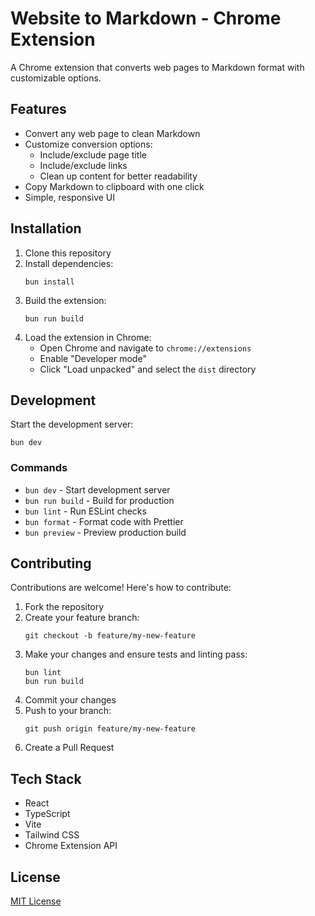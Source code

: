 # Website to Markdown - Chrome Extension

A Chrome extension that converts web pages to Markdown format with customizable options.

## Features

- Convert any web page to clean Markdown
- Customize conversion options:
  - Include/exclude page title
  - Include/exclude links
  - Clean up content for better readability
- Copy Markdown to clipboard with one click
- Simple, responsive UI

## Installation

1. Clone this repository
2. Install dependencies:
   ```
   bun install
   ```
3. Build the extension:
   ```
   bun run build
   ```
4. Load the extension in Chrome:
   - Open Chrome and navigate to `chrome://extensions`
   - Enable "Developer mode"
   - Click "Load unpacked" and select the `dist` directory

## Development

Start the development server:
```
bun dev
```

### Commands

- `bun dev` - Start development server
- `bun run build` - Build for production
- `bun lint` - Run ESLint checks
- `bun format` - Format code with Prettier
- `bun preview` - Preview production build

## Contributing

Contributions are welcome! Here's how to contribute:

1. Fork the repository
2. Create your feature branch:
   ```
   git checkout -b feature/my-new-feature
   ```
3. Make your changes and ensure tests and linting pass:
   ```
   bun lint
   bun run build
   ```
4. Commit your changes
5. Push to your branch:
   ```
   git push origin feature/my-new-feature
   ```
6. Create a Pull Request

## Tech Stack

- React
- TypeScript
- Vite
- Tailwind CSS
- Chrome Extension API

## License

[MIT License](LICENSE)